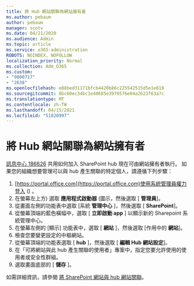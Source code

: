 ```yaml
---
title: 將 Hub 網站關聯為網站擁有者
ms.author: pebaum
author: pebaum
manager: scotv
ms.date: 04/21/2020
ms.audience: Admin
ms.topic: article
ms.service: o365-administration
ROBOTS: NOINDEX, NOFOLLOW
localization_priority: Normal
ms.collection: Adm_O365
ms.custom:
- "9000717"
- "2638"
ms.openlocfilehash: e08bed31171bfcb4420b86c225542515d5e1e819
ms.sourcegitcommit: 8bc60ec34bc1e40685e3976576e04a2623f63a7c
ms.translationtype: MT
ms.contentlocale: zh-TW
ms.lasthandoff: 04/15/2021
ms.locfileid: "51820997"
---
```

# <a name="associate-hub-sites-as-site-owner"></a>將 Hub 網站關聯為網站擁有者

[訊息中心 186626](https://admin.microsoft.com/Adminportal/Home?source=applauncher#/MessageCenter?id=MC186626) 共用如何加入 SharePoint hub 現在可由網站擁有者執行。 如果您的組織想要管理可以與 hub 產生關聯的特定個人，請遵循下列步驟： 

1. [https://portal.office.com](https://portal.office.com)使用系統管理員權力登入 () 。
2. 在螢幕左上方) 選取 **應用程式啟動器** (圖示，然後選取 [ **管理員**]。
3. 從畫面左側的功能表中選取 [系統 **管理中心** ]，然後選取 [ **SharePoint**]。
4. 從螢幕頂端的藍色橫幅中，選取 [ **立即啟動 app** ] 以顯示新的 Sharepoint 系統管理中心。
5. 在螢幕左側的 [顯示] 功能表中，選取 [ **網站** ]，然後選取 [作用中的 **網站**]。
6. 檢查您要變更設定的中樞網站。
7. 從螢幕頂端的功能表選取 [ **hub** ]，然後選取 [ **編輯 Hub 網站設定**]。
8. 在「可將網站與此 hub 產生關聯的使用者」專案中，指定您要允許使用的使用者或安全性群組。
9. 選取畫面底部的 [ **儲存** ]。

如需詳細資訊，請參閱 [將 SharePoint 網站與 hub 網站關聯](https://support.office.com/article/associate-a-sharepoint-site-with-a-hub-site-ae0009fd-af04-4d3d-917d-88edb43efc05)。 